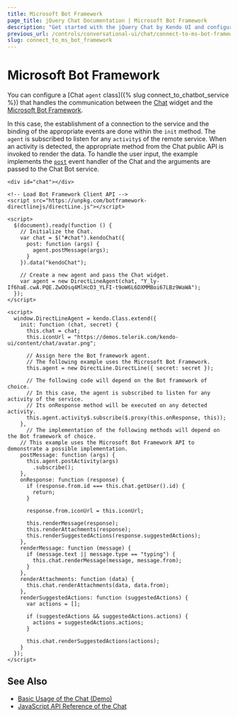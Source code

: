 ```yaml
---
title: Microsoft Bot Framework
page_title: jQuery Chat Documentation | Microsoft Bot Framework
description: "Get started with the jQuery Chat by Kendo UI and configure and connect the Kendo UI Chat widget to the Microsoft Bot Framework."
previous_url: /controls/conversational-ui/chat/connect-to-ms-bot-framework
slug: connect_to_ms_bot_framework
---
```


# Microsoft Bot Framework

You can configure a [Chat `agent` class]({% slug connect_to_chatbot_service %}) that handles the communication between the [Chat](https://demos.telerik.com/kendo-ui/chat/index) widget and the [Microsoft Bot Framework](https://dev.botframework.com/).

In this case, the establishment of a connection to the service and the binding of the appropriate events are done within the `init` method. The `agent` is subscribed to listen for any `activity$` of the remote service. When an activity is detected, the appropriate method from the Chat public API is invoked to render the data. To handle the user input, the example implements the [`post`](/api/javascript/ui/chat/events/post) event handler of the Chat and the arguments are passed to the Chat Bot service.

```dojo
<div id="chat"></div>

<!-- Load Bot Framework Client API -->
<script src="https://unpkg.com/botframework-directlinejs/directLine.js"></script>

<script>
  $(document).ready(function () {
	// Initialize the Chat.
    var chat = $("#chat").kendoChat({
      post: function (args) {
        agent.postMessage(args);
      }
    }).data("kendoChat");

	// Create a new agent and pass the Chat widget.
    var agent = new DirectLineAgent(chat, "Y_ly-If6haE.cwA.PQE.ZwOOsq4MlHcD3_YLFI-t9oW6L6DXMMBoi67LBz9WaWA");
  });
</script>

<script>
  window.DirectLineAgent = kendo.Class.extend({
    init: function (chat, secret) {
      this.chat = chat;
      this.iconUrl = "https://demos.telerik.com/kendo-ui/content/chat/avatar.png";

      // Assign here the Bot framework agent.
      // The following example uses the Microsoft Bot Framework.
      this.agent = new DirectLine.DirectLine({ secret: secret });

      // The following code will depend on the Bot framework of choice.
      // In this case, the agent is subscribed to listen for any activity of the service.
      // Its onResponse method will be executed on any detected activity.
      this.agent.activity$.subscribe($.proxy(this.onResponse, this));
    },
	  // The implementation of the following methods will depend on the Bot framework of choice.
    // This example uses the Microsoft Bot Framework API to demonstrate a possible implementation.
    postMessage: function (args) {
      this.agent.postActivity(args)
        .subscribe();
    },
    onResponse: function (response) {
      if (response.from.id === this.chat.getUser().id) {
        return;
      }

      response.from.iconUrl = this.iconUrl;

      this.renderMessage(response);
      this.renderAttachments(response);
      this.renderSuggestedActions(response.suggestedActions);
    },
    renderMessage: function (message) {
      if (message.text || message.type == "typing") {
        this.chat.renderMessage(message, message.from);
      }
    },
    renderAttachments: function (data) {
      this.chat.renderAttachments(data, data.from);
    },
    renderSuggestedActions: function (suggestedActions) {
      var actions = [];

      if (suggestedActions && suggestedActions.actions) {
        actions = suggestedActions.actions;
      }

      this.chat.renderSuggestedActions(actions);
    }
  });
</script>
```

## See Also

* [Basic Usage of the Chat (Demo)](https://demos.telerik.com/kendo-ui/chat/index)
* [JavaScript API Reference of the Chat](/api/javascript/ui/chat)
